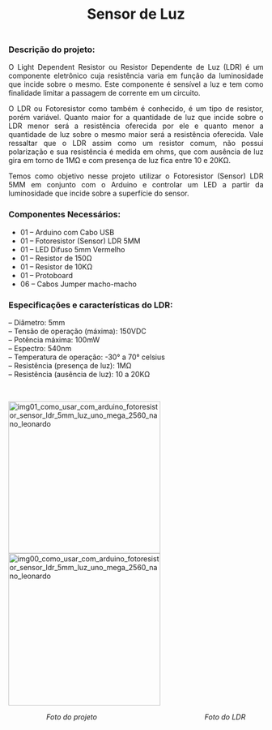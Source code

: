 <h1 style="text-align: center;"><strong>Sensor de Luz</strong></h1>
<h3 style="text-align: justify;"><br /><strong>Descri&ccedil;&atilde;o do projeto:</strong></h3>
<p style="text-align: justify;">O&nbsp;Light Dependent Resistor ou Resistor Dependente de Luz<strong>&nbsp;</strong>(LDR)<strong>&nbsp;</strong>&eacute; um componente eletr&ocirc;nico cuja resist&ecirc;ncia varia em fun&ccedil;&atilde;o da luminosidade que incide sobre o mesmo. Este componente &eacute; sens&iacute;vel a luz e tem como finalidade limitar a passagem de corrente em um circuito.</p>
<p style="text-align: justify;">O&nbsp;LDR&nbsp;ou&nbsp;Fotoresistor&nbsp;como tamb&eacute;m &eacute; conhecido, &eacute; um tipo de resistor, por&eacute;m vari&aacute;vel. Quanto maior for a quantidade de luz que incide sobre o LDR menor ser&aacute; a resist&ecirc;ncia oferecida por ele e quanto menor a quantidade de luz sobre o mesmo maior ser&aacute; a resist&ecirc;ncia oferecida. Vale ressaltar que o LDR assim como um resistor comum, n&atilde;o possui polariza&ccedil;&atilde;o e sua resist&ecirc;ncia &eacute; medida em ohms, que com aus&ecirc;ncia de luz gira em torno de 1M&Omega; e com presen&ccedil;a de luz fica entre 10 e 20K&Omega;.</p>
<p style="text-align: justify;">Temos como objetivo nesse projeto utilizar o Fotoresistor (Sensor) LDR 5MM em conjunto com o Arduino e controlar um LED a partir da luminosidade que incide sobre a superf&iacute;cie do sensor.</p>
<h3 style="text-align: justify;"><strong>Componentes Necess&aacute;rios:</strong></h3>
<ul>
<li>01 &ndash; Arduino com Cabo USB</li>
<li>01 &ndash; Fotoresistor (Sensor) LDR 5MM</li>
<li>01 &ndash; LED Difuso 5mm Vermelho</li>
<li>01 &ndash; Resistor de 150&Omega;</li>
<li>01 &ndash; Resistor de 10K&Omega;</li>
<li>01 &ndash; Protoboard</li>
<li>06 &ndash; Cabos Jumper macho-macho</li>
</ul>
<h3><strong>Especifica&ccedil;&otilde;es e caracter&iacute;sticas do LDR:</strong></h3>
<p>&ndash; Di&acirc;metro: 5mm<br />&ndash; Tens&atilde;o de opera&ccedil;&atilde;o (m&aacute;xima): 150VDC<br />&ndash; Pot&ecirc;ncia m&aacute;xima: 100mW<br />&ndash; Espectro: 540nm<br />&ndash; Temperatura de opera&ccedil;&atilde;o:&nbsp;-30&deg; a 70&deg; celsius<br />&ndash; Resist&ecirc;ncia (presen&ccedil;a de luz): 1M&Omega;<br />&ndash; Resist&ecirc;ncia (aus&ecirc;ncia de luz): 10 a 20K&Omega;</p>
<p>&nbsp;</p>
<p><img src="http://blogmasterwalkershop.com.br/wp-content/uploads/2018/06/img01_como_usar_com_arduino_fotoresistor_sensor_ldr_5mm_luz_uno_mega_2560_nano_leonardo.jpg" alt="img01_como_usar_com_arduino_fotoresistor_sensor_ldr_5mm_luz_uno_mega_2560_nano_leonardo" width="300" height="300" /><img src="http://blogmasterwalkershop.com.br/wp-content/uploads/2018/06/img00_como_usar_com_arduino_fotoresistor_sensor_ldr_5mm_luz_uno_mega_2560_nano_leonardo.png" alt="img00_como_usar_com_arduino_fotoresistor_sensor_ldr_5mm_luz_uno_mega_2560_nano_leonardo" width="300" height="300" /></p>
<p><em>&nbsp; &nbsp; &nbsp; &nbsp; &nbsp; &nbsp; &nbsp; &nbsp; &nbsp; &nbsp;Foto do projeto&nbsp; &nbsp; &nbsp; &nbsp; &nbsp; &nbsp; &nbsp; &nbsp; &nbsp; &nbsp; &nbsp; &nbsp; &nbsp; &nbsp; &nbsp; &nbsp; &nbsp; &nbsp; &nbsp; &nbsp; &nbsp; &nbsp; &nbsp; &nbsp; &nbsp; &nbsp; &nbsp; Foto do LDR</em></p>
<p>&nbsp;</p>

